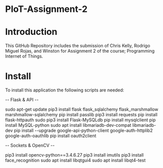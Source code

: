 # PIoT-Assignment-2


# Introduction
This GitHub Repository includes the submission of Chris Kelly, Rodrigo Miguel Rojas, and Winston for Assignment 2 of the course; Programming Internet of Things. 


# Install
To install this application the following scripts are needed:


-- Flask & API --

sudo apt-get update
pip3 install flask flask_sqlalchemy flask_marshmallow marshmallow-sqlalchemy
pip install passlib
pip3 install requests
pip install flask-httpauth
sudo pip3 install Flask-MySQLdb
pip install mysqlclient
pip install MySQL-python
sudo apt install libmariadb-dev-compat libmariadb-dev
pip install --upgrade google-api-python-client google-auth-httplib2 google-auth-oauthlib
pip install oauth2client


-- Sockets & OpenCV --

pip3 install opencv-python==3.4.6.27
pip3 install imutils
pip3 install face_recognition
sudo apt install libqtgui4
sudo apt install libqt4-test